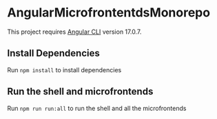 # AngularMicrofrontentdsMonorepo

This project requires [Angular CLI](https://github.com/angular/angular-cli) version 17.0.7.

## Install Dependencies

Run `npm install` to install dependencies

## Run the shell and microfrontends

Run `npm run run:all` to run the shell and all the microfrontends
